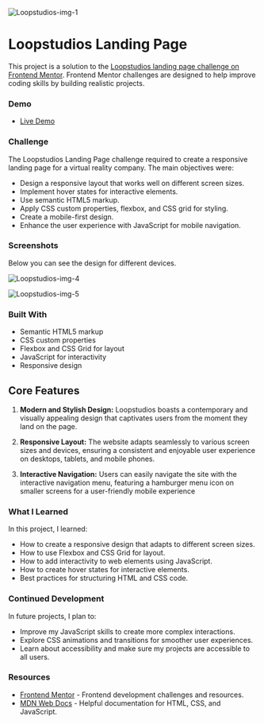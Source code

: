 ![Loopstudios-img-1](https://github.com/Sab-Mos/Loopstudios-landing-page/assets/131381168/5d29810d-2d76-4461-b109-bf3dfd5e15c3)

# Loopstudios Landing Page

This project is a solution to the [Loopstudios landing page challenge on Frontend Mentor](https://www.frontendmentor.io/challenges/loopstudios-landing-page-N88J5Onjw). Frontend Mentor challenges are designed to help improve coding skills by building realistic projects.

### Demo

- [Live Demo](https://your-live-site-url.com)

### Challenge

The Loopstudios Landing Page challenge required to create a responsive landing page for a virtual reality company. The main objectives were:

- Design a responsive layout that works well on different screen sizes.
- Implement hover states for interactive elements.
- Use semantic HTML5 markup.
- Apply CSS custom properties, flexbox, and CSS grid for styling.
- Create a mobile-first design.
- Enhance the user experience with JavaScript for mobile navigation.

### Screenshots

Below you can see the design for different devices.

![Loopstudios-img-4](https://github.com/Sab-Mos/Loopstudios-landing-page/assets/131381168/6e16426d-bc6c-4731-800a-9e7b5dd0a277)

![Loopstudios-img-5](https://github.com/Sab-Mos/Loopstudios-landing-page/assets/131381168/69015817-1e98-45d0-bdd1-5928d70c5fba)




### Built With

- Semantic HTML5 markup
- CSS custom properties
- Flexbox and CSS Grid for layout
- JavaScript for interactivity
- Responsive design

## Core Features

1. **Modern and Stylish Design:** Loopstudios boasts a contemporary and visually appealing design that captivates users from the moment they land on the page.

2. **Responsive Layout:** The website adapts seamlessly to various screen sizes and devices, ensuring a consistent and enjoyable user experience on desktops, tablets, and mobile phones.

3. **Interactive Navigation:** Users can easily navigate the site with the interactive navigation menu, featuring a hamburger menu icon on smaller screens for a user-friendly mobile experience

### What I Learned

In this project, I learned:

- How to create a responsive design that adapts to different screen sizes.
- How to use Flexbox and CSS Grid for layout.
- How to add interactivity to web elements using JavaScript.
- How to create hover states for interactive elements.
- Best practices for structuring HTML and CSS code.

### Continued Development

In future projects, I plan to:

- Improve my JavaScript skills to create more complex interactions.
- Explore CSS animations and transitions for smoother user experiences.
- Learn about accessibility and make sure my projects are accessible to all users.

### Resources

- [Frontend Mentor](https://www.frontendmentor.io) - Frontend development challenges and resources.
- [MDN Web Docs](https://developer.mozilla.org) - Helpful documentation for HTML, CSS, and JavaScript.
